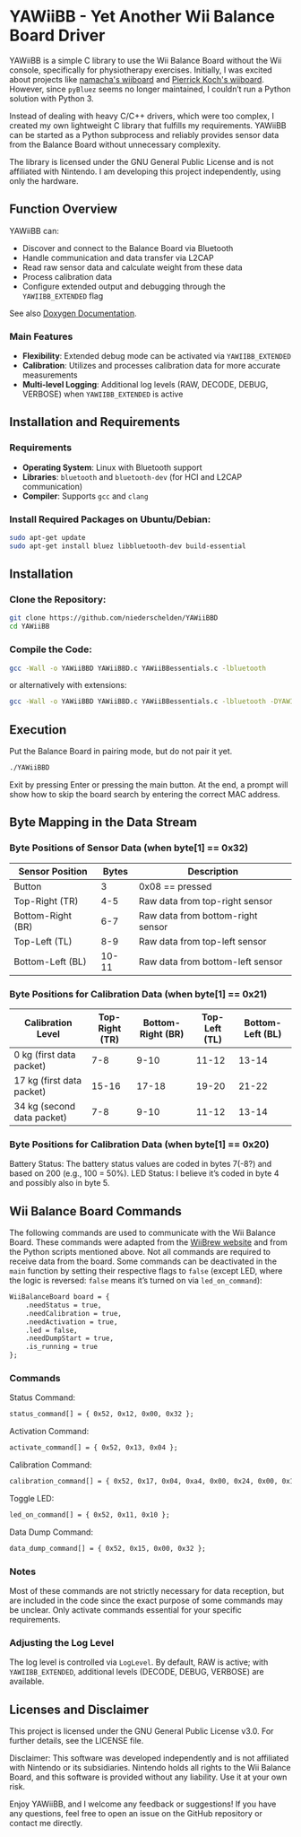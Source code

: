 # YAWiiBB - Yet Another Wii Balance Board Driver

YAWiiBB is a simple C library to use the Wii Balance Board without the Wii console, specifically for physiotherapy exercises. Initially, I was excited about projects like [namacha's wiiboard](https://github.com/namacha/wiiboard) and [Pierrick Koch's wiiboard](https://github.com/PierrickKoch/wiiboard). However, since `pyBluez` seems no longer maintained, I couldn’t run a Python solution with Python 3.

Instead of dealing with heavy C/C++ drivers, which were too complex, I created my own lightweight C library that fulfills my requirements. YAWiiBB can be started as a Python subprocess and reliably provides sensor data from the Balance Board without unnecessary complexity.

The library is licensed under the GNU General Public License and is not affiliated with Nintendo. I am developing this project independently, using only the hardware.

## Function Overview

YAWiiBB can:
- Discover and connect to the Balance Board via Bluetooth
- Handle communication and data transfer via L2CAP
- Read raw sensor data and calculate weight from these data
- Process calibration data
- Configure extended output and debugging through the `YAWIIBB_EXTENDED` flag

See also [Doxygen Documentation](https://niederschelden.github.io/YAWiiBBD/files.html).

### Main Features

- **Flexibility**: Extended debug mode can be activated via `YAWIIBB_EXTENDED`
- **Calibration**: Utilizes and processes calibration data for more accurate measurements
- **Multi-level Logging**: Additional log levels (RAW, DECODE, DEBUG, VERBOSE) when `YAWIIBB_EXTENDED` is active

## Installation and Requirements

### Requirements

- **Operating System**: Linux with Bluetooth support
- **Libraries**: `bluetooth` and `bluetooth-dev` (for HCI and L2CAP communication)
- **Compiler**: Supports `gcc` and `clang`

### Install Required Packages on Ubuntu/Debian:

```bash
sudo apt-get update
sudo apt-get install bluez libbluetooth-dev build-essential
```

## Installation

### Clone the Repository:

```bash
git clone https://github.com/niederschelden/YAWiiBBD
cd YAWiiBB
```

### Compile the Code:

```bash
gcc -Wall -o YAWiiBBD YAWiiBBD.c YAWiiBBessentials.c -lbluetooth
```

or alternatively with extensions:

```bash
gcc -Wall -o YAWiiBBD YAWiiBBD.c YAWiiBBessentials.c -lbluetooth -DYAWIIBB_EXTENDED
```

## Execution
Put the Balance Board in pairing mode, but do not pair it yet.
```bash
./YAWiiBBD
```
Exit by pressing Enter or pressing the main button.
At the end, a prompt will show how to skip the board search by entering the correct MAC address.

## Byte Mapping in the Data Stream

### Byte Positions of Sensor Data (when byte[1] == 0x32)

| Sensor Position   | Bytes | Description                   |
|-------------------|-------|-------------------------------|
| Button            | 3     | 0x08 == pressed               |
| Top-Right (TR)    | 4-5   | Raw data from top-right sensor|
| Bottom-Right (BR) | 6-7   | Raw data from bottom-right sensor |
| Top-Left (TL)     | 8-9   | Raw data from top-left sensor |
| Bottom-Left (BL)  | 10-11 | Raw data from bottom-left sensor|

### Byte Positions for Calibration Data (when byte[1] == 0x21)

| Calibration Level          | Top-Right (TR) | Bottom-Right (BR) | Top-Left (TL) | Bottom-Left (BL) |
|----------------------------|----------------|--------------------|---------------|-------------------|
| 0 kg (first data packet)   | 7-8            | 9-10              | 11-12         | 13-14            |
| 17 kg (first data packet)  | 15-16          | 17-18             | 19-20         | 21-22            |
| 34 kg (second data packet) | 7-8            | 9-10              | 11-12         | 13-14            |

### Byte Positions for Calibration Data (when byte[1] == 0x20)

Battery Status: The battery status values are coded in bytes 7(-8?) and based on 200 (e.g., 100 = 50%).
LED Status: I believe it’s coded in byte 4 and possibly also in byte 5.

## Wii Balance Board Commands

The following commands are used to communicate with the Wii Balance Board. These commands were adapted from the [WiiBrew website](https://wiibrew.org/wiki/Wii_Balance_Board#Wii_Initialisation_Sequence) and from the Python scripts mentioned above. Not all commands are required to receive data from the board. Some commands can be deactivated in the `main` function by setting their respective flags to `false` (except LED, where the logic is reversed: `false` means it’s turned on via `led_on_command`):

```Markdown
WiiBalanceBoard board = {
    .needStatus = true,
    .needCalibration = true,
    .needActivation = true,
    .led = false,
    .needDumpStart = true,
    .is_running = true
};
```

### Commands

Status Command:
```Markdown
status_command[] = { 0x52, 0x12, 0x00, 0x32 };
```
Activation Command:
```Markdown
activate_command[] = { 0x52, 0x13, 0x04 };
```
Calibration Command:
```Markdown
calibration_command[] = { 0x52, 0x17, 0x04, 0xa4, 0x00, 0x24, 0x00, 0x18 };
```
Toggle LED:
```Markdown
led_on_command[] = { 0x52, 0x11, 0x10 };
```
Data Dump Command:
```Markdown
data_dump_command[] = { 0x52, 0x15, 0x00, 0x32 };
```

### Notes

Most of these commands are not strictly necessary for data reception, but are included in the code since the exact purpose of some commands may be unclear. Only activate commands essential for your specific requirements.

### Adjusting the Log Level

The log level is controlled via `LogLevel`. By default, RAW is active; with `YAWIIBB_EXTENDED`, additional levels (DECODE, DEBUG, VERBOSE) are available.

## Licenses and Disclaimer

This project is licensed under the GNU General Public License v3.0. For further details, see the LICENSE file.

Disclaimer: This software was developed independently and is not affiliated with Nintendo or its subsidiaries. Nintendo holds all rights to the Wii Balance Board, and this software is provided without any liability. Use it at your own risk.

Enjoy YAWiiBB, and I welcome any feedback or suggestions! If you have any questions, feel free to open an issue on the GitHub repository or contact me directly.